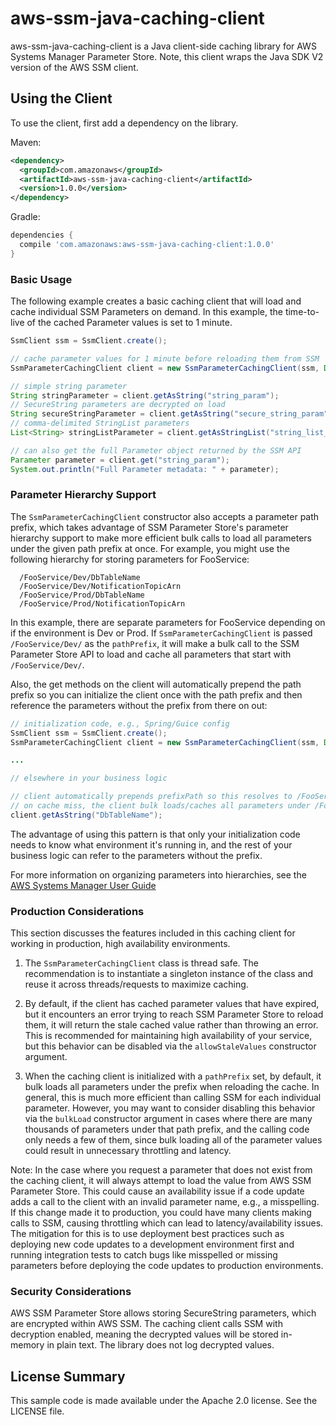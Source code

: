 # aws-ssm-java-caching-client

aws-ssm-java-caching-client is a Java client-side caching library for AWS Systems Manager Parameter Store. Note, this client wraps the Java SDK V2 version of the AWS SSM client.

## Using the Client

To use the client, first add a dependency on the library.

Maven:

```xml
<dependency>
  <groupId>com.amazonaws</groupId>
  <artifactId>aws-ssm-java-caching-client</artifactId>
  <version>1.0.0</version>
</dependency>
```

Gradle:

```gradle
dependencies {
  compile 'com.amazonaws:aws-ssm-java-caching-client:1.0.0'
}
```

### Basic Usage

The following example creates a basic caching client that will load and cache individual SSM Parameters on demand. In this example, the time-to-live of the cached Parameter values is set to 1 minute.

```java
SsmClient ssm = SsmClient.create();

// cache parameter values for 1 minute before reloading them from SSM
SsmParameterCachingClient client = new SsmParameterCachingClient(ssm, Duration.ofMinutes(1));

// simple string parameter
String stringParameter = client.getAsString("string_param");
// SecureString parameters are decrypted on load
String secureStringParameter = client.getAsString("secure_string_param");
// comma-delimited StringList parameters
List<String> stringListParameter = client.getAsStringList("string_list_param");

// can also get the full Parameter object returned by the SSM API
Parameter parameter = client.get("string_param");
System.out.println("Full Parameter metadata: " + parameter);
```

### Parameter Hierarchy Support

The `SsmParameterCachingClient` constructor also accepts a parameter path prefix, which takes advantage of SSM Parameter Store's parameter hierarchy support to make more efficient bulk calls to load all parameters under the given path prefix at once. For example, you might use the following hierarchy for storing parameters for FooService:

```text
  /FooService/Dev/DbTableName
  /FooService/Dev/NotificationTopicArn
  /FooService/Prod/DbTableName
  /FooService/Prod/NotificationTopicArn
```

In this example, there are separate parameters for FooService depending on if the environment is Dev or Prod. If `SsmParameterCachingClient` is passed `/FooService/Dev/` as the `pathPrefix`, it will make a bulk call to the SSM Parameter Store API to load and cache all parameters that start with `/FooService/Dev/`.

Also, the get methods on the client will automatically prepend the path prefix so you can initialize the client once with the path prefix and then reference the parameters without the prefix from there on out:

```java
// initialization code, e.g., Spring/Guice config
SsmClient ssm = SsmClient.create();
SsmParameterCachingClient client = new SsmParameterCachingClient(ssm, Duration.ofMinutes(1), "/FooService/Dev/");

...

// elsewhere in your business logic

// client automatically prepends prefixPath so this resolves to /FooService/Dev/DbTableName
// on cache miss, the client bulk loads/caches all parameters under /FooService/Dev/
client.getAsString("DbTableName");
```

The advantage of using this pattern is that only your initialization code needs to know what environment it's running in, and the rest of your business logic can refer to the parameters without the prefix.

For more information on organizing parameters into hierarchies, see the [AWS Systems Manager User Guide](https://docs.aws.amazon.com/systems-manager/latest/userguide/sysman-paramstore-su-organize.html)

### Production Considerations

This section discusses the features included in this caching client for working in production, high availability environments.

1. The `SsmParameterCachingClient` class is thread safe. The recommendation is to instantiate a singleton instance of the class and reuse it across threads/requests to maximize caching.

1. By default, if the client has cached parameter values that have expired, but it encounters an error trying to reach SSM Parameter Store to reload them, it will return the stale cached value rather than throwing an error. This is recommended for maintaining high availability of your service, but this behavior can be disabled via the `allowStaleValues` constructor argument.

1. When the caching client is initialized with a `pathPrefix` set, by default, it bulk loads all parameters under the prefix when reloading the cache. In general, this is much more efficient than calling SSM for each individual parameter. However, you may want to consider disabling this behavior via the `bulkLoad` constructor argument in cases where there are many thousands of parameters under that path prefix, and the calling code only needs a few of them, since bulk loading all of the parameter values could result in unnecessary throttling and latency.

Note: In the case where you request a parameter that does not exist from the caching client, it will always attempt to load the value from AWS SSM Parameter Store. This could cause an availability issue if a code update adds a call to the client with an invalid parameter name, e.g., a misspelling. If this change made it to production, you could have many clients making calls to SSM, causing throttling which can lead to latency/availability issues. The mitigation for this is to use deployment best practices such as deploying new code updates to a development environment first and running integration tests to catch bugs like misspelled or missing parameters before deploying the code updates to production environments.

### Security Considerations

AWS SSM Parameter Store allows storing SecureString parameters, which are encrypted within AWS SSM. The caching client calls SSM with decryption enabled, meaning the decrypted values will be stored in-memory in plain text. The library does not log decrypted values.

## License Summary

This sample code is made available under the Apache 2.0 license. See the LICENSE file.
